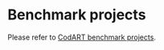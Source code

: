 # Benchmark projects

Please refer to [CodART benchmark projects](https://m-zakeri.github.io/CodART/benchmarks).